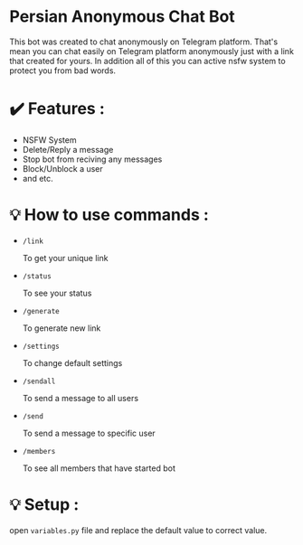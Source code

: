<h1>Persian Anonymous Chat Bot</h1>

<p>This bot was created to chat anonymously on Telegram platform. That's mean you can chat easily on Telegram platform anonymously just with a link that created for yours. In addition all of this you can active nsfw system to protect you from bad words.</p>

<h1>✔️ Features : </h1>
<ul>
  <li>NSFW System</li>
  <li>Delete/Reply a message</li>
  <li>Stop bot from reciving any messages</li>
  <li>Block/Unblock a user</li>
  <li>and etc.</li>
</ul>


<h1>💡 How to use commands : </h1>
<ul>
  
  <li>
    <code>/link</code>
    <p>To get your unique link</p>
  </li>
  
  <li>
    <code>/status</code>
    <p>To see your status</p>
  </li>
  
  <li>
    <code>/generate</code>
    <p>To generate new link</p>
  </li>
  
  <li>
    <code>/settings</code>
    <p>To change default settings</p>
  </li>

  <li>
    <code>/sendall</code>
    <p>To send a message to all users</p>
  </li>

  <li>
    <code>/send</code>
    <p>To send a message to specific user</p>
  </li>

  <li>
    <code>/members</code>
    <p>To see all members that have started bot</p>
  </li>
</ul>

<h1>💡 Setup :</h1>
<p>open <code>variables.py</code> file and replace the default value to correct value.</p>
